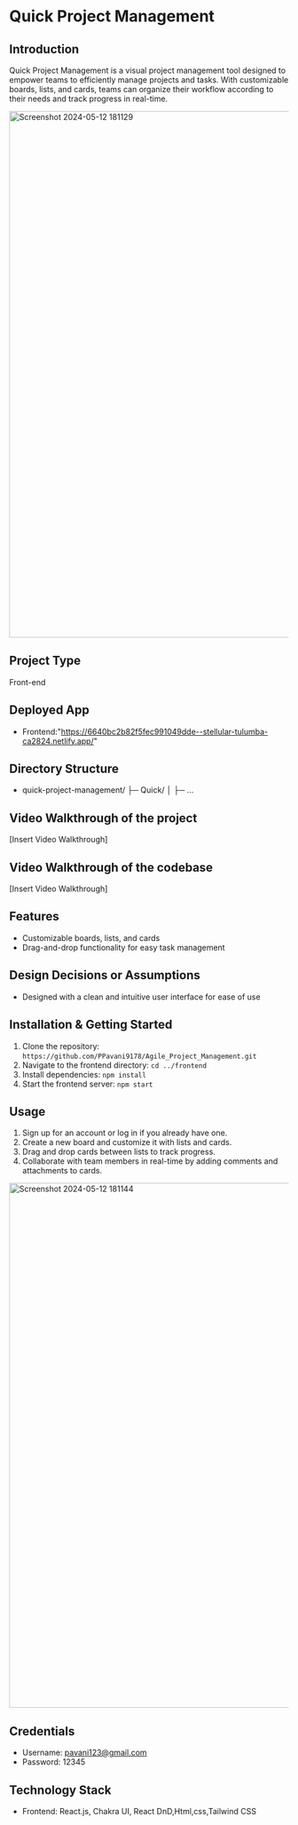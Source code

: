 # Quick Project Management

## Introduction
Quick Project Management is a visual project management tool designed to empower teams to efficiently manage projects and tasks. With customizable boards, lists, and cards, teams can organize their workflow according to their needs and track progress in real-time.


<img width="949" alt="Screenshot 2024-05-12 181129" src="https://github.com/PPavani9178/Agile_Project_Management/assets/154861374/092a51a2-260c-4ff4-a2f3-025bc001dfc2">

## Project Type
Front-end

## Deployed App
- Frontend:"https://6640bc2b82f5fec991049dde--stellular-tulumba-ca2824.netlify.app/"

## Directory Structure
- quick-project-management/
├─ Quick/
│ ├─ ...
## Video Walkthrough of the project
[Insert Video Walkthrough]

## Video Walkthrough of the codebase
[Insert Video Walkthrough]

## Features
- Customizable boards, lists, and cards
- Drag-and-drop functionality for easy task management


## Design Decisions or Assumptions
- Designed with a clean and intuitive user interface for ease of use


## Installation & Getting Started
1. Clone the repository: `https://github.com/PPavani9178/Agile_Project_Management.git`
2. Navigate to the frontend directory: `cd ../frontend`
3. Install dependencies: `npm install`
4. Start the frontend server: `npm start`

## Usage
1. Sign up for an account or log in if you already have one.
2. Create a new board and customize it with lists and cards.
3. Drag and drop cards between lists to track progress.
4. Collaborate with team members in real-time by adding comments and attachments to cards.

<img width="946" alt="Screenshot 2024-05-12 181144" src="https://github.com/PPavani9178/Agile_Project_Management/assets/154861374/98d30745-88ff-4c54-a587-12d444303b13">

## Credentials
- Username: pavani123@gmail.com
- Password: 12345



## Technology Stack
- Frontend: React.js, Chakra UI, React DnD,Html,css,Tailwind CSS
